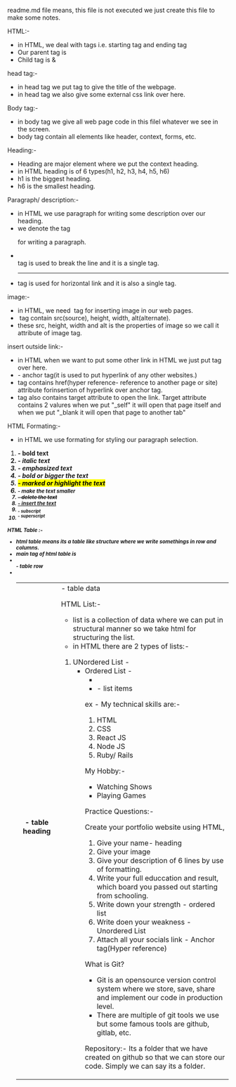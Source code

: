 readme.md file means, this file is not executed we just create this file to make some notes.

HTML:-

- in HTML, we deal with tags i.e. starting tag and ending tag
- Our parent tag is <html></html>
- Child tag is <head></head> & <body></body>

head tag:-

- in head tag we put <title></title> tag to give the title of the webpage.
- in head tag we also give some external css link over here.

Body tag:-

- in body tag we give all web page code in this filel whatever we see in the screen.
- body tag contain all elements like header, context, forms, etc.

Heading:-

- Heading are major element where we put the context heading.
- in HTML heading is of 6 types(h1, h2, h3, h4, h5, h6)
- h1 is the biggest heading.
- h6 is the smallest heading.

Paragraph/ description:-

- in HTML we use paragraph for writing some description over our heading.
- we denote the tag <p></p> for writing a paragraph.

* <br> tag is used to break the line and it is a single tag.
* <hr> tag is used for horizontal link and it is also a single tag.

image:-

- in HTML, we need <img> tag for inserting image in our web pages.
- <img> tag contain src(source), height, width, alt(alternate).
- these src, height, width and alt is the properties of image so we call it attribute of image tag.

insert outside link:-

- in HTML when we want to put some other link in HTML we just put <a></a> tag over here.
- <a></a> - anchor tag(it is used to put hyperlink of any other websites.)
- <a></a> tag contains href(hyper reference- reference to another page or site) attribute forinsertion of hyperlink over anchor tag.
- <a></a> tag also contains target attribute to open the link. Target attribute contains 2 valures when we put "_self" it will open that page itself and when we put "_blank it will open that page to another tab"

HTML Formating:-

- in HTML we use formating for styling our paragraph selection.
1. <b> - bold text
2. <i> - italic text
3. <em> - emphasized text
4. <strong> - bold or bigger the text 
5. <mark> - marked or highlight the text
6. <small> - make the text smaller
7. <del> - delete the text
8. <ins> - insert the text
9. <sub> - subscript
10. <sup> - superscript

HTML Table :-

- html table means its a table like structure where we write somethings in row and columns.
- main tag of html table is <table>
- <tr> - table row
- <th> - table heading
- <td> - table data

HTML List:- 

- list is a collection of data where we can put in structural manner so we take html for structuring the list.
- in HTML there are 2 types of lists:-
1. UNordered List - <ul>
2. Ordered List - <ol>
- <li> - list items

ex -
My technical skills are:-
1. HTML
2. CSS
3. React JS
4. Node JS
5. Ruby/ Rails

My Hobby:-
- Watching Shows
- Playing Games

Practice Questions:-

Create your portfolio website using HTML,
1. Give your name- heading
2. Give your image
3. Give your description of 6 lines by use of formatting.
4. Write your full educcation and result, which board you passed out starting from schooling.
5. Write down your strength - ordered list
6. Write doen your weakness - Unordered List
7. Attach all your socials link - Anchor tag(Hyper reference)

What is Git?
- Git is an opensource version control system where we store, save, share and implement our code in production level.
- There are multiple of git tools we use but some famous tools are github, gitlab, etc.

Repository:- Its a folder that we have created on github so that we can store our code. Simply we can say its a folder.
